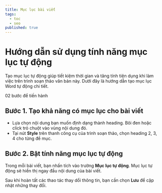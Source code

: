 ```yaml
---
title: Mục lục bài viết
tags:
  - toc
  - seo
published: true
---
```

# Hướng dẫn sử dụng tính năng mục lục tự động

Tạo mục lục tự động giúp tiết kiệm thời gian và tăng tính tiện dụng khi làm việc trên trình soạn thảo văn bản này. Dưới đây là hướng dẫn tạo mục lục Word tự động chi tiết.

02 bước để tiến hành 

## Bước 1. Tạo khả năng có mục lục cho bài viết

- Lựa chọn nội dung bạn muốn định dạng thành heading. Bôi đen hoặc click trỏ chuột vào vùng nội dung đó.
- Tại nút **Style** trên thanh công cụ của trình soạn thảo, chọn heading 2, 3, 4 cho từng đề mục.

## Bước 2. Bật tính năng mục lục tự động

Trong mỗi bài viết, bạn nhấn tích vào trường **Mục lục tự động**. Mục lục tự động sẽ hiển thị ngay đầu nội dung của bài viết.

Sau khi hoàn tất các thao tác thay dổi thông tin, bạn cần chọn **Lưu** để cập nhật những thay đổi.

